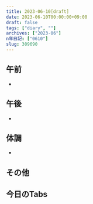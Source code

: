 ```yaml
---
title: 2023-06-10[draft]
date: 2023-06-10T00:00:00+09:00
draft: false
tags: ["diary", ""]
archives: ["2023-06"]
n年日記: ["0610"]
slug: 309690
---
```

## 午前
- 
## 午後
- 
## 体調
- 
## その他
## 今日のTabs